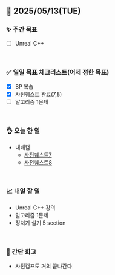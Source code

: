 ## 📅 2025/05/13(TUE)


### ✨ 주간 목표

- [ ] Unreal C++

<br/>

### ✅ 일일 목표 체크리스트(어제 정한 목표)

- [x] BP 복습
- [x] 사전퀘스트 완료(7,8)
- [ ] 알고리즘 1문제

<br/>

### 👌 오늘 한 일

- 내배캠
  - [사전퀘스트7](https://github.com/taene/TIL/blob/main/Unreal%20Engine%205/%EC%8B%A4%EC%8A%B5/%EB%B8%94%EB%A3%A8%ED%94%84%EB%A6%B0%ED%8A%B8%20%ED%99%9C%EC%9A%A9/7_%EA%B0%84%EB%8B%A8%ED%95%9C%20%EC%83%81%ED%98%B8%EC%9E%91%EC%9A%A9%20%EA%B5%AC%ED%98%84.md)
  - [사전퀘스트8](https://github.com/taene/TIL/blob/main/Unreal%20Engine%205/%EC%8B%A4%EC%8A%B5/%EB%B8%94%EB%A3%A8%ED%94%84%EB%A6%B0%ED%8A%B8%20%ED%99%9C%EC%9A%A9/8_MiniProject.md)
  
<br/>


### 📈 내일 할 일

- Unreal C++ 강의
- 알고리즘 1문제
- 정처기 실기 5 section

<br/>

### 💭 간단 회고

- 사전캠프도 거의 끝나간다

<br/>
